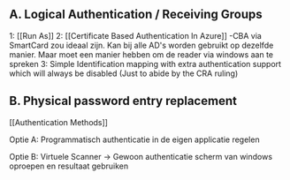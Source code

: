 
## A. Logical Authentication / Receiving Groups
1: [[Run As]]
2: [[Certificate Based Authentication In Azure]]
	-CBA via SmartCard zou ideaal zijn. Kan bij alle AD's worden gebruikt op dezelfde manier. Maar moet een manier hebben om de reader via windows aan te spreken
3: Simple Identification mapping with extra authentication support which will always be disabled (Just to abide by the CRA ruling)

## B. Physical password entry replacement
[[Authentication Methods]]

Optie A: Programmatisch authenticatie in de eigen applicatie regelen

Optie B: Virtuele Scanner -> Gewoon authenticatie scherm van windows oproepen en resultaat gebruiken


